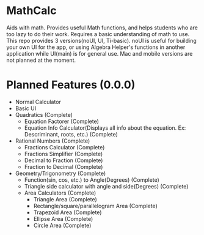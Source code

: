 # MathCalc
Aids with math. Provides useful Math functions, and helps students who are too lazy to do their work. Requires a basic understanding of math to use. This repo provides 3 versions(noUI, UI, Ti-basic). noUI is useful for building your own UI for the app, or using Algebra Helper's functions in another application while UI(main) is for general use. Mac and mobile versions are not planned at the moment.
# Planned Features (0.0.0)
* Normal Calculator
* Basic UI
* Quadratics (Complete)
    * Equation Factorer (Complete)
    * Equation Info Calculator(Displays all info about the equation. Ex: Descriminant, roots, etc.) (Complete)
* Rational Numbers (Complete)
    * Fractions Calculator (Complete)
    * Fractions Simplifier (Complete)
    * Decimal to Fraction (Complete)
    * Fraction to Decimal (Complete)
* Geometry/Trigonometry (Complete)
    * Function(sin, cos, etc.) to Angle(Degrees) (Complete)
    * Triangle side calculator with angle and side(Degrees) (Complete)
    * Area Calculators (Complete)
        * Triangle Area (Complete)
        * Rectangle/square/parallelogram Area (Complete)
        * Trapezoid Area (Complete)
        * Ellipse Area (Complete)
        * Circle Area (Complete)
